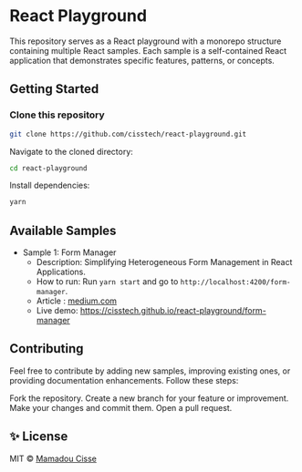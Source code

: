 # React Playground

This repository serves as a React playground with a monorepo structure containing multiple React samples. Each sample is a self-contained React application that demonstrates specific features, patterns, or concepts.

## Getting Started

### Clone this repository

```bash
git clone https://github.com/cisstech/react-playground.git
```

Navigate to the cloned directory:

```bash
cd react-playground
```

Install dependencies:

```bash
yarn
```

## Available Samples

- Sample 1: Form Manager
  - Description: Simplifying Heterogeneous Form Management in React Applications.
  - How to run: Run `yarn start` and go to `http://localhost:4200/form-manager`.
  - Article : [medium.com](https://medium.com/@mciissee/form-manager-pattern-simplifying-heterogeneous-form-management-in-react-applications-11207930d289)
  - Live demo: <https://cisstech.github.io/react-playground/form-manager>

## Contributing

Feel free to contribute by adding new samples, improving existing ones, or providing documentation enhancements. Follow these steps:

Fork the repository.
Create a new branch for your feature or improvement.
Make your changes and commit them.
Open a pull request.

## ✨ License

MIT © [Mamadou Cisse](https://github.com/cisstech)
